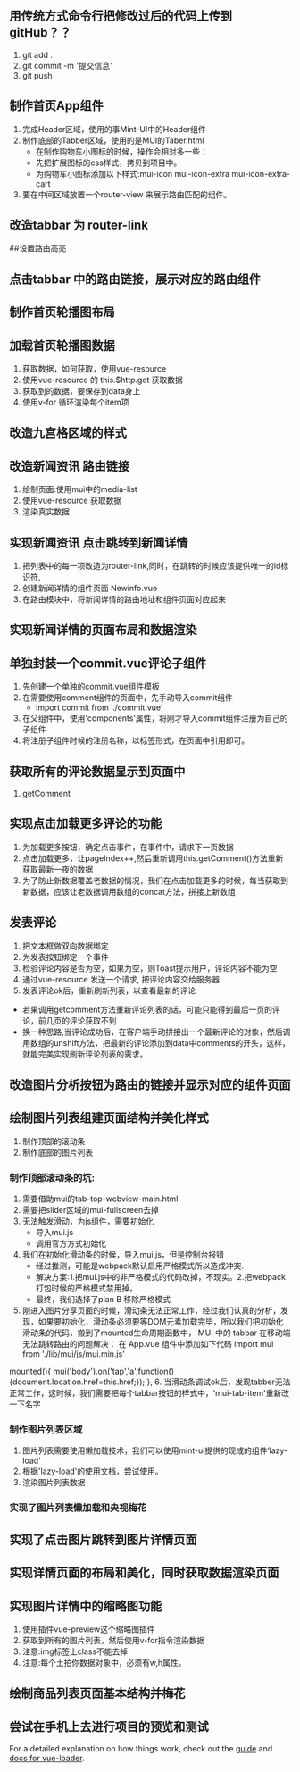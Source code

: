 ## 用传统方式命令行把修改过后的代码上传到gitHub？？
1. git add .
2. git commit -m '提交信息'
3. git push
## 制作首页App组件
1. 完成Header区域，使用的事Mint-UI中的Header组件
2. 制作底部的Tabber区域，使用的是MUI的Taber.html
    + 在制作购物车小图标的时候，操作会相对多一些：
    + 先把扩展图标的css样式，拷贝到项目中。
    + 为购物车小图标添加以下样式:mui-icon mui-icon-extra mui-icon-extra-cart
3. 要在中间区域放置一个router-view 来展示路由匹配的组件。
## 改造tabbar 为 router-link

##设置路由高亮

## 点击tabbar 中的路由链接，展示对应的路由组件

## 制作首页轮播图布局

## 加载首页轮播图数据
1. 获取数据，如何获取，使用vue-resource
2. 使用vue-resource 的 this.$http.get 获取数据
3. 获取到的数据，要保存到data身上
4. 使用v-for 循环渲染每个item项

## 改造九宫格区域的样式

## 改造新闻资讯 路由链接
1. 绘制页面:使用mui中的media-list
2. 使用vue-resource 获取数据
3. 渲染真实数据

## 实现新闻资讯 点击跳转到新闻详情
1. 把列表中的每一项改造为router-link,同时，在跳转的时候应该提供唯一的id标识符,
2. 创建新闻详情的组件页面 Newinfo.vue
3. 在路由模块中，将新闻详情的路由地址和组件页面对应起来
## 实现新闻详情的页面布局和数据渲染

## 单独封装一个commit.vue评论子组件
1. 先创建一个单独的commit.vue组件模板
2. 在需要使用comment组件的页面中，先手动导入commit组件
    + import commit from './commit.vue'
3. 在父组件中，使用'components'属性，将刚才导入commit组件注册为自己的子组件
4. 将注册子组件时候的注册名称，以标签形式，在页面中引用即可。
## 获取所有的评论数据显示到页面中
1. getComment

## 实现点击加载更多评论的功能
1. 为加载更多按钮，确定点击事件，在事件中，请求下一页数据
2. 点击加载更多，让pageIndex++,然后重新调用this.getComment()方法重新获取最新一夜的数据
3. 为了防止新数据覆盖老数据的情况，我们在点击加载更多的时候，每当获取到新数据，应该让老数据调用数组的concat方法，拼接上新数组

## 发表评论
1. 把文本框做双向数据绑定
2. 为发表按钮绑定一个事件
3. 检验评论内容是否为空，如果为空，则Toast提示用户，评论内容不能为空
4. 通过vue-resource 发送一个请求, 把评论内容交给服务器
5. 发表评论ok后，重新刷新列表，以查看最新的评论
 + 若果调用getcomment方法重新评论列表的话，可能只能得到最后一页的评论，前几页的评论获取不到
 + 换一种思路,当评论成功后，在客户端手动拼接出一个最新评论的对象，然后调用数组的unshift方法，把最新的评论添加到data中comments的开头，这样，就能完美实现刷新评论列表的需求。

 ## 改造图片分析按钮为路由的链接并显示对应的组件页面

## 绘制图片列表组建页面结构并美化样式
1. 制作顶部的滚动条
2. 制作底部的图片列表
### 制作顶部滚动条的坑:
1. 需要借助mui的tab-top-webview-main.html
2. 需要把slider区域的mui-fullscreen去掉
3. 无法触发滑动，为js组件，需要初始化
    + 导入mui.js
    + 调用官方方式初始化
4. 我们在初始化滑动条的时候，导入mui.js，但是控制台报错
    + 经过推测，可能是webpack默认启用严格模式所以造成冲突.
    + 解决方案:1.把mui.js中的非严格模式的代码改掉，不现实。2.把webpack打包时候的严格模式禁用掉。
    + 最终，我们选择了plan B 移除严格模式
5. 刚进入图片分享页面的时候，滑动条无法正常工作，经过我们认真的分析，发现，如果要初始化，滑动条必须要等DOM元素加载完毕，所以我们把初始化滑动条的代码，搬到了mounted生命周期函数中，
MUI 中的 tabbar 在移动端无法跳转路由的问题解决：
在 App.vue 组件中添加如下代码
import mui from './lib/mui/js/mui.min.js'	

mounted(){
mui('body').on('tap','a',function(){document.location.href=this.href;}); 
},
6. 当滑动条调试ok后，发现tabber无法正常工作，这时候，我们需要把每个tabbar按钮的样式中，'mui-tab-item'重新改一下名字
### 制作图片列表区域
1. 图片列表需要使用懒加载技术，我们可以使用mint-ui提供的现成的组件‘lazy-load’
2. 根据'lazy-load'的使用文档，尝试使用。
3. 渲染图片列表数据
### 实现了图片列表懒加载和央视梅花
## 实现了点击图片跳转到图片详情页面
## 实现详情页面的布局和美化，同时获取数据渲染页面

## 实现图片详情中的缩略图功能
1. 使用插件vue-preview这个缩略图插件
2. 获取到所有的图片列表，然后使用v-for指令渲染数据
3. 注意:img标签上class不能去掉
4. 注意:每个土拍你数据对象中，必须有w,h属性。

## 绘制商品列表页面基本结构并梅花

## 尝试在手机上去进行项目的预览和测试

For a detailed explanation on how things work, check out the [guide](http://vuejs-templates.github.io/webpack/) and [docs for vue-loader](http://vuejs.github.io/vue-loader).
